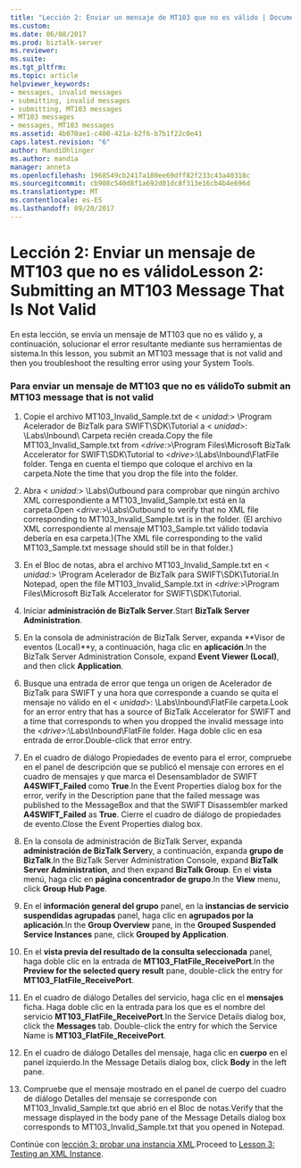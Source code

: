 ```yaml
---
title: "Lección 2: Enviar un mensaje de MT103 que no es válido | Documentos de Microsoft"
ms.custom: 
ms.date: 06/08/2017
ms.prod: biztalk-server
ms.reviewer: 
ms.suite: 
ms.tgt_pltfrm: 
ms.topic: article
helpviewer_keywords:
- messages, invalid messages
- submitting, invalid messages
- submitting, MT103 messages
- MT103 messages
- messages, MT103 messages
ms.assetid: 4b070ae1-c400-421a-b2f6-b7b1f22c0e41
caps.latest.revision: "6"
author: MandiOhlinger
ms.author: mandia
manager: anneta
ms.openlocfilehash: 1968549cb2417a180ee69dff82f233c43a40318c
ms.sourcegitcommit: cb908c540d8f1a692d01dc8f313e16cb4b4e696d
ms.translationtype: MT
ms.contentlocale: es-ES
ms.lasthandoff: 09/20/2017
---
```

# <a name="lesson-2-submitting-an-mt103-message-that-is-not-valid"></a><span data-ttu-id="b7701-102">Lección 2: Enviar un mensaje de MT103 que no es válido</span><span class="sxs-lookup"><span data-stu-id="b7701-102">Lesson 2: Submitting an MT103 Message That Is Not Valid</span></span>
<span data-ttu-id="b7701-103">En esta lección, se envía un mensaje de MT103 que no es válido y, a continuación, solucionar el error resultante mediante sus herramientas de sistema.</span><span class="sxs-lookup"><span data-stu-id="b7701-103">In this lesson, you submit an MT103 message that is not valid and then you troubleshoot the resulting error using your System Tools.</span></span>  
  
### <a name="to-submit-an-mt103-message-that-is-not-valid"></a><span data-ttu-id="b7701-104">Para enviar un mensaje de MT103 que no es válido</span><span class="sxs-lookup"><span data-stu-id="b7701-104">To submit an MT103 message that is not valid</span></span>  
  
1.  <span data-ttu-id="b7701-105">Copie el archivo MT103_Invalid_Sample.txt de \< *unidad:*> \Program Acelerador de BizTalk para SWIFT\SDK\Tutorial a \< *unidad*>: \Labs\Inbound\ Carpeta recién creada.</span><span class="sxs-lookup"><span data-stu-id="b7701-105">Copy the file MT103_Invalid_Sample.txt from \<*drive:*>\Program Files\Microsoft BizTalk Accelerator for SWIFT\SDK\Tutorial to \<*drive*>:\Labs\Inbound\FlatFile folder.</span></span> <span data-ttu-id="b7701-106">Tenga en cuenta el tiempo que coloque el archivo en la carpeta.</span><span class="sxs-lookup"><span data-stu-id="b7701-106">Note the time that you drop the file into the folder.</span></span>  
  
2.  <span data-ttu-id="b7701-107">Abra \< *unidad:*> \Labs\Outbound para comprobar que ningún archivo XML correspondiente a MT103_Invalid_Sample.txt está en la carpeta.</span><span class="sxs-lookup"><span data-stu-id="b7701-107">Open \<*drive:*>\Labs\Outbound to verify that no XML file corresponding to MT103_Invalid_Sample.txt is in the folder.</span></span> <span data-ttu-id="b7701-108">(El archivo XML correspondiente al mensaje MT103_Sample.txt válido todavía debería en esa carpeta.)</span><span class="sxs-lookup"><span data-stu-id="b7701-108">(The XML file corresponding to the valid MT103_Sample.txt message should still be in that folder.)</span></span>  
  
3.  <span data-ttu-id="b7701-109">En el Bloc de notas, abra el archivo MT103_Invalid_Sample.txt en \< *unidad:*> \Program Acelerador de BizTalk para SWIFT\SDK\Tutorial.</span><span class="sxs-lookup"><span data-stu-id="b7701-109">In Notepad, open the file MT103_Invalid_Sample.txt in \<*drive:*>\Program Files\Microsoft BizTalk Accelerator for SWIFT\SDK\Tutorial.</span></span>  
  
4.  <span data-ttu-id="b7701-110">Iniciar **administración de BizTalk Server**.</span><span class="sxs-lookup"><span data-stu-id="b7701-110">Start **BizTalk Server Administration**.</span></span>  
  
5.  <span data-ttu-id="b7701-111">En la consola de administración de BizTalk Server, expanda **Visor de eventos (Local)**y, a continuación, haga clic en **aplicación**.</span><span class="sxs-lookup"><span data-stu-id="b7701-111">In the BizTalk Server Administration Console, expand **Event Viewer (Local)**, and then click **Application**.</span></span>  
  
6.  <span data-ttu-id="b7701-112">Busque una entrada de error que tenga un origen de Acelerador de BizTalk para SWIFT y una hora que corresponde a cuando se quita el mensaje no válido en el \< *unidad*>: \Labs\Inbound\FlatFile carpeta.</span><span class="sxs-lookup"><span data-stu-id="b7701-112">Look for an error entry that has a source of BizTalk Accelerator for SWIFT and a time that corresponds to when you dropped the invalid message into the \<*drive*>:\Labs\Inbound\FlatFile folder.</span></span> <span data-ttu-id="b7701-113">Haga doble clic en esa entrada de error.</span><span class="sxs-lookup"><span data-stu-id="b7701-113">Double-click that error entry.</span></span>  
  
7.  <span data-ttu-id="b7701-114">En el cuadro de diálogo Propiedades de evento para el error, compruebe en el panel de descripción que se publicó el mensaje con errores en el cuadro de mensajes y que marca el Desensamblador de SWIFT **A4SWIFT_Failed** como **True**.</span><span class="sxs-lookup"><span data-stu-id="b7701-114">In the Event Properties dialog box for the error, verify in the Description pane that the failed message was published to the MessageBox and that the SWIFT Disassembler marked **A4SWIFT_Failed** as **True**.</span></span> <span data-ttu-id="b7701-115">Cierre el cuadro de diálogo de propiedades de evento.</span><span class="sxs-lookup"><span data-stu-id="b7701-115">Close the Event Properties dialog box.</span></span>  
  
8.  <span data-ttu-id="b7701-116">En la consola de administración de BizTalk Server, expanda **administración de BizTalk Server**y, a continuación, expanda **grupo de BizTalk**.</span><span class="sxs-lookup"><span data-stu-id="b7701-116">In the BizTalk Server Administration Console, expand **BizTalk Server Administration**, and then expand **BizTalk Group**.</span></span> <span data-ttu-id="b7701-117">En el **vista** menú, haga clic en **página concentrador de grupo**.</span><span class="sxs-lookup"><span data-stu-id="b7701-117">In the **View** menu, click **Group Hub Page**.</span></span>  
  
9. <span data-ttu-id="b7701-118">En el **información general del grupo** panel, en la **instancias de servicio suspendidas agrupadas** panel, haga clic en **agrupados por la aplicación**.</span><span class="sxs-lookup"><span data-stu-id="b7701-118">In the **Group Overview** pane, in the **Grouped Suspended Service Instances** pane, click **Grouped by Application**.</span></span>  
  
10. <span data-ttu-id="b7701-119">En el **vista previa del resultado de la consulta seleccionada** panel, haga doble clic en la entrada de **MT103_FlatFile_ReceivePort**.</span><span class="sxs-lookup"><span data-stu-id="b7701-119">In the **Preview for the selected query result** pane, double-click the entry for **MT103_FlatFile_ReceivePort**.</span></span>  
  
11. <span data-ttu-id="b7701-120">En el cuadro de diálogo Detalles del servicio, haga clic en el **mensajes** ficha. Haga doble clic en la entrada para los que es el nombre del servicio **MT103_FlatFile_ReceivePort**.</span><span class="sxs-lookup"><span data-stu-id="b7701-120">In the Service Details dialog box, click the **Messages** tab. Double-click the entry for which the Service Name is **MT103_FlatFile_ReceivePort**.</span></span>  
  
12. <span data-ttu-id="b7701-121">En el cuadro de diálogo Detalles del mensaje, haga clic en **cuerpo** en el panel izquierdo.</span><span class="sxs-lookup"><span data-stu-id="b7701-121">In the Message Details dialog box, click **Body** in the left pane.</span></span>  
  
13. <span data-ttu-id="b7701-122">Compruebe que el mensaje mostrado en el panel de cuerpo del cuadro de diálogo Detalles del mensaje se corresponde con MT103_Invalid_Sample.txt que abrió en el Bloc de notas.</span><span class="sxs-lookup"><span data-stu-id="b7701-122">Verify that the message displayed in the body pane of the Message Details dialog box corresponds to MT103_Invalid_Sample.txt that you opened in Notepad.</span></span>  
  
 <span data-ttu-id="b7701-123">Continúe con [lección 3: probar una instancia XML](../../adapters-and-accelerators/accelerator-swift/lesson-3-testing-an-xml-instance.md).</span><span class="sxs-lookup"><span data-stu-id="b7701-123">Proceed to [Lesson 3: Testing an XML Instance](../../adapters-and-accelerators/accelerator-swift/lesson-3-testing-an-xml-instance.md).</span></span>